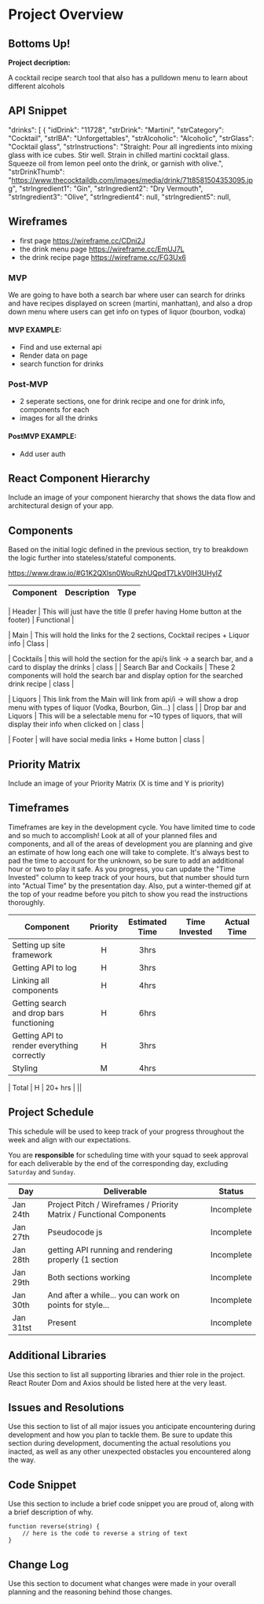 # Project Overview


## Bottoms Up!

**Project decription:** 

A cocktail recipe search tool that also has a pulldown menu to learn about different alcohols

## API Snippet

  "drinks": [
        {
            "idDrink": "11728",
            "strDrink": "Martini",
            "strCategory": "Cocktail",
            "strIBA": "Unforgettables",
            "strAlcoholic": "Alcoholic",
            "strGlass": "Cocktail glass",
            "strInstructions": "Straight: Pour all ingredients into mixing glass with ice cubes. Stir well. Strain in chilled  martini cocktail glass. Squeeze oil from lemon peel onto the drink, or garnish with olive.",
             "strDrinkThumb": "https://www.thecocktaildb.com/images/media/drink/71t8581504353095.jpg",
            "strIngredient1": "Gin",
            "strIngredient2": "Dry Vermouth",
            "strIngredient3": "Olive",
            "strIngredient4": null,
            "strIngredient5": null,

## Wireframes

- first page https://wireframe.cc/CDni2J
- the drink menu page https://wireframe.cc/EmUJ7L
- the drink recipe page https://wireframe.cc/FG3Ux6
### MVP

We are going to have both a search bar where user can search for drinks and have recipes displayed on screen (martini, manhattan), and also a drop down menu where users can get info on types of liquor (bourbon, vodka)

#### MVP EXAMPLE:
- Find and use external api 
- Render data on page 
- search function for drinks

### Post-MVP

- 2 seperate sections, one for drink recipe and one for drink info, components for each
- images for all the drinks

#### PostMVP EXAMPLE:
- Add user auth

## React Component Hierarchy

Include an image of your component hierarchy that shows the data flow and architectural design of your app.

## Components

Based on the initial logic defined in the previous section, try to breakdown the logic further into stateless/stateful components. 

https://www.draw.io/#G1K2QXlsn0WouRzhUQpdT7LkV0lH3UHyIZ

| Component | Description |Type |
| --- | --- | --- |

| Header | This will just have the title (I prefer having Home button at the footer) | Functional |

| Main | This will hold the links for the 2 sections, Cocktail recipes + Liquor info | Class |


| Cocktails | this will hold the section for the api/s link -> a search bar, and a card to display the drinks | class |
| Search Bar and Cockails | These 2 components will hold the search bar and display option for the searched drink recipe | class |

| Liquors | This link from the Main will link from api/i ->  will show a drop menu with types of liquor (Vodka, Bourbon, Gin...) | class |
| Drop bar and Liquors | This will be a selectable menu for ~10 types of liquors, that will display their info when clicked on | class |

| Footer | will have social media links + Home button | class |

## Priority Matrix

Include an image of your Priority Matrix (X is time and Y is priority)

## Timeframes

Timeframes are key in the development cycle. You have limited time to code and so much to accomplish!  Look at all of your planned files and components, and all of the areas of development you are planning and give an estimate of how long each one will take to complete. It's always best to pad the time to account for the unknown, so be sure to add an additional hour or two to play it safe. As you progress, you can update the "Time Invested" column to keep track of your hours, but that number should turn into "Actual Time" by the presentation day. Also, put a winter-themed gif at the top of your readme before you pitch to show you read the instructions thoroughly.


| Component | Priority | Estimated Time | Time Invested | Actual Time |
| --- | :---: |  :---: | :---: | :---: |
| Setting up site framework | H | 3hrs|  |  |
| Getting API to log | H | 3hrs|  | |
| Linking all components | H | 4hrs|  |  |
| Getting search and drop bars functioning | H | 6hrs|  |  |
| Getting API to render everything correctly | H | 3hrs| | |
| Styling| M | 4hrs|  | |



| Total | H | 20+ hrs |  ||

## Project Schedule

This schedule will be used to keep track of your progress throughout the week and align with our expectations.  

You are **responsible** for scheduling time with your squad to seek approval for each deliverable by the end of the corresponding day, excluding `Saturday` and `Sunday`.

|  Day | Deliverable | Status
|---|---| ---|
|Jan 24th| Project Pitch / Wireframes / Priority Matrix / Functional Components | Incomplete
|Jan 27th| Pseudocode js| Incomplete
|Jan 28th| getting API running and rendering properly (1 section | Incomplete
|Jan 29th| Both sections working  | Incomplete
|Jan 30th| And after a while... you can work on points for style... | Incomplete
|Jan 31tst| Present | Incomplete

## Additional Libraries

Use this section to list all supporting libraries and thier role in the project. React Router Dom and Axios should be listed here at the very least.

## Issues and Resolutions

Use this section to list of all major issues you anticipate encountering during development and how you plan to tackle them. Be sure to update this section during development, documenting the actual resolutions you inacted, as well as any other unexpected obstacles you encountered along the way.

## Code Snippet

Use this section to include a brief code snippet you are proud of, along with a brief description of why.

```
function reverse(string) {
	// here is the code to reverse a string of text
}
```

## Change Log
 Use this section to document what changes were made in your overall planning and the reasoning behind those changes.  
